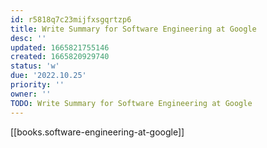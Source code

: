 ```yaml
---
id: r5818q7c23mijfxsgqrtzp6
title: Write Summary for Software Engineering at Google
desc: ''
updated: 1665821755146
created: 1665820929740
status: 'w'
due: '2022.10.25'
priority: ''
owner: ''
TODO: Write Summary for Software Engineering at Google
---
```


[[books.software-engineering-at-google]]